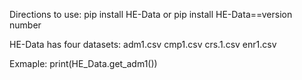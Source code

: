 Directions to use:
pip install HE-Data 
or
pip install  HE-Data==version number


HE-Data has four datasets:
adm1.csv
cmp1.csv
crs.1.csv
enr1.csv

Exmaple:
print(HE_Data.get_adm1())

